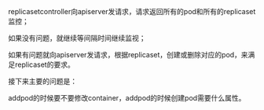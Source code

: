 replicasetcontroller向apiserver发请求，请求返回所有的pod和所有的replicaset监控；

如果没有问题，就继续等间隔时间继续监视；

如果有问题就向apiserver发请求，根据replicaset，创建或删除对应的pod，来满足replicaset的要求。

接下来主要的问题是：

addpod的时候要不要修改container，addpod的时候创建pod需要什么属性。
